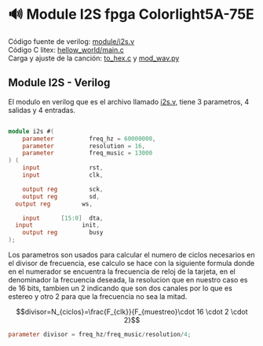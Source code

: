 # :loud_sound: Module I2S fpga Colorlight5A-75E
Código fuente de verilog: [module/i2s.v](module/i2s.v) <br>
Código C litex: [hellow_world/main.c](hellow_world/main.c) <br>
Carga y ajuste de la canción: [to_hex.c](to_hex.c) y [mod_wav.py](mod_wav.py) <br>

## Module I2S - Verilog
El modulo en verilog que es el archivo llamado [i2s.v](module/i2s.v), tiene 3 parametros, 4 salidas y 4 entradas.

```verilog

module i2s #(
	parameter          freq_hz = 60000000,
	parameter          resolution = 16,
    parameter          freq_music = 13000
) (
	input              rst,
	input              clk,

	output reg         sck,
	output reg         sd,
  output reg         ws,

	input      [15:0]  dta,
  input              init,
	output reg         busy
);

```
Los parametros son usados para calcular el numero de ciclos necesarios en el divisor de frecuencia, ese calculo se hace con la siguiente formula donde en el numerador se encuentra la frecuencia de reloj de la tarjeta, en el denominador la frecuencia deseada, la resolucion que en nuestro caso es de 16 bits, tambien un 2 indicando que son dos canales por lo que es estereo y otro 2 para que la frecuencia no sea la mitad.


$$divisor=N_{ciclos}=\frac{F_{clk}}{F_{muestreo}\cdot 16 \cdot 2 \cdot 2}$$


```verilog
parameter divisor = freq_hz/freq_music/resolution/4;
```
